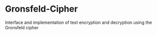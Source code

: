 # Gronsfeld-Cipher

Interface and implementation of text encryption and decryption using the Gronsfeld cipher
